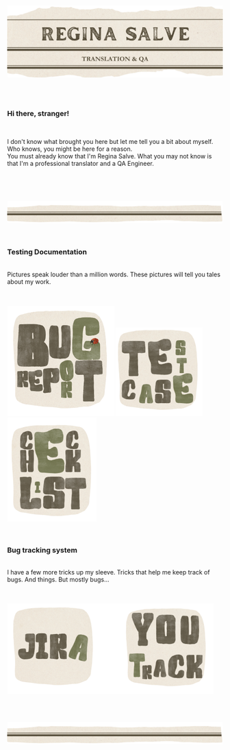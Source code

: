 ![Image Alt](https://github.com/reginasalve/assets/blob/main/Beige%20Vintage%20Newspaper%20Twitter%20Header,%20%D0%BA%D0%BE%D0%BF%D0%B8%D1%8F%20(1)%20(1).png?raw=true)


<br/>
<br/>


### Hi there, stranger!
<br/>

I don't know what brought you here but let me tell you a bit about myself. Who knows, you might be here for a reason.<br/>
You must already know that I'm Regina Salve. What you may not know is that I'm a professional translator and a QA Engineer. 
<br/>
<br/>
<br/>


<br/>


![Image Alt](https://github.com/reginasalve/assets/blob/main/%D0%A0%D0%B0%D0%B7%D0%B4%D0%B5%D0%BB%D0%B8%D1%82%D0%B5%D0%BB%D1%8C%D0%BD%D0%B0%D1%8F%20%D0%BB%D0%B8%D0%BD%D0%B8%D1%8F.png?raw=true)

<br/>

### Testing Documentation

<br/>
Pictures speak louder than a million words. These pictures will tell you tales about my work.
<br/>
<br/>
<br/>

[![BugReport](https://github.com/reginasalve/assets/blob/main/Bug%20report.png?raw=true)](https://github.com/reginasalve/portfolio/tree/main/Bug%20reports) 
[![TestCase](https://github.com/reginasalve/assets/blob/main/Test%20case.png?raw=true)](https://github.com/reginasalve/portfolio/tree/main/Test%20cases) 
[![CheckList](https://github.com/reginasalve/assets/blob/main/Check%20list.png?raw=true)](https://github.com/reginasalve/portfolio/tree/main/Check%20lists)

<br/>

### Bug tracking system

<br/>
I have a few more tricks up my sleeve. Tricks that help me keep track of bugs. And things. But mostly bugs...
<br/>
<br/>
<br/>


![Image Alt](https://github.com/reginasalve/assets/blob/main/Bug%20tracking%20programs.png?raw=true)

<br/>
<br/>

![Image Alt](https://github.com/reginasalve/assets/blob/main/%D0%A0%D0%B0%D0%B7%D0%B4%D0%B5%D0%BB%D0%B8%D1%82%D0%B5%D0%BB%D1%8C%D0%BD%D0%B0%D1%8F%20%D0%BB%D0%B8%D0%BD%D0%B8%D1%8F.png?raw=true)
